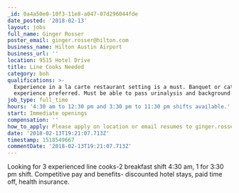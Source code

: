 ```yaml
---
_id: 0a4a50e0-10f3-11e8-a047-07d296044fde
date_posted: '2018-02-13'
layout: jobs
full_name: Ginger Rosser
poster_email: ginger.rosser@hilton.com
business_name: Hilton Austin Airport
business_url: ''
location: 9515 Hotel Drive
title: Line Cooks Needed
category: boh
qualifications: >-
  Experience in a la carte restaurant setting is a must. Banquet or catering
  experience preferred. Must be able to pass urinalysis and background check.
job_type: full_time
hours: '4:30 am to 12:30 pm and 3:30 pm to 11:30 pm shifts available.'
start: Immediate openings
compensation: ''
how_to_apply: Please apply on location or email resumes to ginger.rosser@hilton.com.
date: '2018-02-13T19:21:07.713Z'
timestamp: 1518549667
commentDate: '2018-02-13T19:21:07.713Z'
---
```

Looking for 3 experienced line cooks-2 breakfast shift 4:30 am, 1 for 3:30 pm shift. Competitive pay and benefits- discounted hotel stays, paid time off, health insurance.
